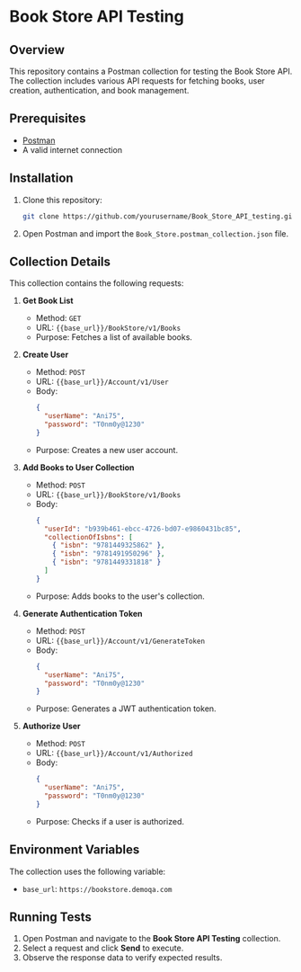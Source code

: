 # Book Store API Testing

## Overview
This repository contains a Postman collection for testing the Book Store API. The collection includes various API requests for fetching books, user creation, authentication, and book management.

## Prerequisites
- [Postman](https://www.postman.com/downloads/)
- A valid internet connection

## Installation
1. Clone this repository:
   ```sh
   git clone https://github.com/yourusername/Book_Store_API_testing.git
   ```
2. Open Postman and import the `Book_Store.postman_collection.json` file.

## Collection Details
This collection contains the following requests:

1. **Get Book List**  
   - Method: `GET`  
   - URL: `{{base_url}}/BookStore/v1/Books`  
   - Purpose: Fetches a list of available books.

2. **Create User**  
   - Method: `POST`  
   - URL: `{{base_url}}/Account/v1/User`  
   - Body:
     ```json
     {
       "userName": "Ani75",
       "password": "T0nm0y@1230"
     }
     ```  
   - Purpose: Creates a new user account.

3. **Add Books to User Collection**  
   - Method: `POST`  
   - URL: `{{base_url}}/BookStore/v1/Books`  
   - Body:
     ```json
     {
       "userId": "b939b461-ebcc-4726-bd07-e9860431bc85",
       "collectionOfIsbns": [
         { "isbn": "9781449325862" },
         { "isbn": "9781491950296" },
         { "isbn": "9781449331818" }
       ]
     }
     ```  
   - Purpose: Adds books to the user's collection.

4. **Generate Authentication Token**  
   - Method: `POST`  
   - URL: `{{base_url}}/Account/v1/GenerateToken`  
   - Body:
     ```json
     {
       "userName": "Ani75",
       "password": "T0nm0y@1230"
     }
     ```  
   - Purpose: Generates a JWT authentication token.

5. **Authorize User**  
   - Method: `POST`  
   - URL: `{{base_url}}/Account/v1/Authorized`  
   - Body:
     ```json
     {
       "userName": "Ani75",
       "password": "T0nm0y@1230"
     }
     ```  
   - Purpose: Checks if a user is authorized.

## Environment Variables
The collection uses the following variable:
- `base_url`: `https://bookstore.demoqa.com`

## Running Tests
1. Open Postman and navigate to the **Book Store API Testing** collection.
2. Select a request and click **Send** to execute.
3. Observe the response data to verify expected results.

